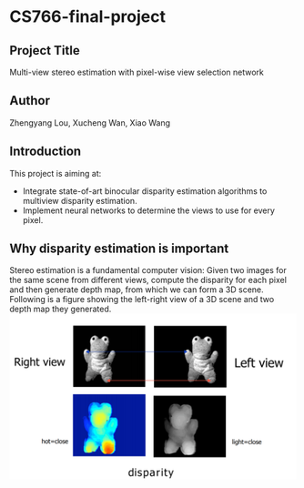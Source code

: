 # CS766-final-project
## Project Title
Multi-view stereo estimation with pixel-wise view selection network <br>  
## Author
Zhengyang Lou, Xucheng Wan, Xiao Wang <br>  

## Introduction
This project is aiming at: 
 - Integrate state-of-art binocular disparity estimation algorithms to multiview disparity estimation.
 - Implement neural networks to determine the views to use for every pixel.

## Why disparity estimation is important
Stereo estimation is a fundamental computer vision: 
Given two images for the same scene from different views, compute the disparity for each pixel and then generate depth map, from which we can form a 3D scene. Following is a figure showing the left-right view of a 3D scene and two depth map they generated.
<img src='/imgs/disparity.png' width=600>
